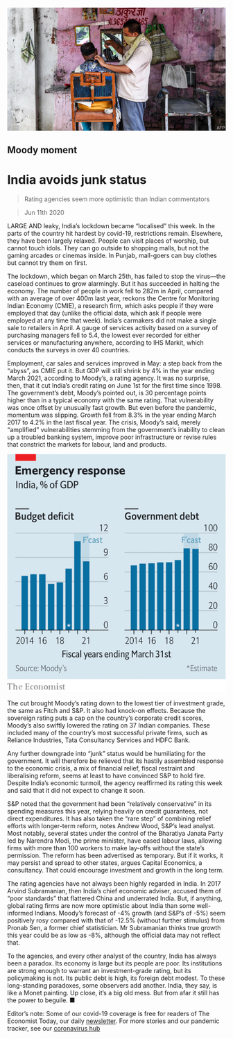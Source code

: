 ![](./images/20200613_FNP002_0.jpg)

## Moody moment

# India avoids junk status

> Rating agencies seem more optimistic than Indian commentators

> Jun 11th 2020

LARGE AND leaky, India’s lockdown became “localised” this week. In the parts of the country hit hardest by covid-19, restrictions remain. Elsewhere, they have been largely relaxed. People can visit places of worship, but cannot touch idols. They can go outside to shopping malls, but not the gaming arcades or cinemas inside. In Punjab, mall-goers can buy clothes but cannot try them on first.

The lockdown, which began on March 25th, has failed to stop the virus—the caseload continues to grow alarmingly. But it has succeeded in halting the economy. The number of people in work fell to 282m in April, compared with an average of over 400m last year, reckons the Centre for Monitoring Indian Economy (CMIE), a research firm, which asks people if they were employed that day (unlike the official data, which ask if people were employed at any time that week). India’s carmakers did not make a single sale to retailers in April. A gauge of services activity based on a survey of purchasing managers fell to 5.4, the lowest ever recorded for either services or manufacturing anywhere, according to IHS Markit, which conducts the surveys in over 40 countries.

Employment, car sales and services improved in May: a step back from the “abyss”, as CMIE put it. But GDP will still shrink by 4% in the year ending March 2021, according to Moody’s, a rating agency. It was no surprise, then, that it cut India’s credit rating on June 1st for the first time since 1998. The government’s debt, Moody’s pointed out, is 30 percentage points higher than in a typical economy with the same rating. That vulnerability was once offset by unusually fast growth. But even before the pandemic, momentum was slipping. Growth fell from 8.3% in the year ending March 2017 to 4.2% in the last fiscal year. The crisis, Moody’s said, merely “amplified” vulnerabilities stemming from the government’s inability to clean up a troubled banking system, improve poor infrastructure or revise rules that constrict the markets for labour, land and products.

![](./images/20200613_FNC004.png)

The cut brought Moody’s rating down to the lowest tier of investment grade, the same as Fitch and S&P. It also had knock-on effects. Because the sovereign rating puts a cap on the country’s corporate credit scores, Moody’s also swiftly lowered the rating on 37 Indian companies. These included many of the country’s most successful private firms, such as Reliance Industries, Tata Consultancy Services and HDFC Bank.

Any further downgrade into “junk” status would be humiliating for the government. It will therefore be relieved that its hastily assembled response to the economic crisis, a mix of financial relief, fiscal restraint and liberalising reform, seems at least to have convinced S&P to hold fire. Despite India’s economic turmoil, the agency reaffirmed its rating this week and said that it did not expect to change it soon.

S&P noted that the government had been “relatively conservative” in its spending measures this year, relying heavily on credit guarantees, not direct expenditures. It has also taken the “rare step” of combining relief efforts with longer-term reform, notes Andrew Wood, S&P’s lead analyst. Most notably, several states under the control of the Bharatiya Janata Party led by Narendra Modi, the prime minister, have eased labour laws, allowing firms with more than 100 workers to make lay-offs without the state’s permission. The reform has been advertised as temporary. But if it works, it may persist and spread to other states, argues Capital Economics, a consultancy. That could encourage investment and growth in the long term.

The rating agencies have not always been highly regarded in India. In 2017 Arvind Subramanian, then India’s chief economic adviser, accused them of “poor standards” that flattered China and underrated India. But, if anything, global rating firms are now more optimistic about India than some well-informed Indians. Moody’s forecast of -4% growth (and S&P’s of -5%) seem positively rosy compared with that of -12.5% (without further stimulus) from Pronab Sen, a former chief statistician. Mr Subramanian thinks true growth this year could be as low as -8%, although the official data may not reflect that.

To the agencies, and every other analyst of the country, India has always been a paradox. Its economy is large but its people are poor. Its institutions are strong enough to warrant an investment-grade rating, but its policymaking is not. Its public debt is high, its foreign debt modest. To these long-standing paradoxes, some observers add another. India, they say, is like a Monet painting. Up close, it’s a big old mess. But from afar it still has the power to beguile. ■

Editor’s note: Some of our covid-19 coverage is free for readers of The Economist Today, our daily [newsletter](https://www.economist.com/https://my.economist.com/user#newsletter). For more stories and our pandemic tracker, see our [coronavirus hub](https://www.economist.com//news/2020/03/11/the-economists-coverage-of-the-coronavirus)